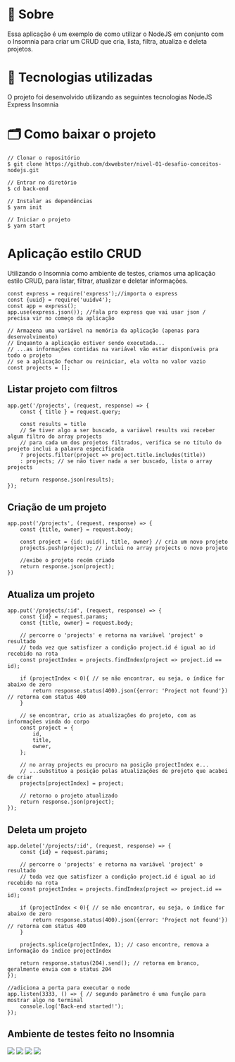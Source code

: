 # 🔖  Sobre
Essa aplicação é um exemplo de como utilizar o NodeJS em conjunto com o Insomnia para criar um CRUD que cria, lista, filtra, atualiza e deleta projetos.

#  🚀 Tecnologias utilizadas
O projeto foi desenvolvido utilizando as seguintes tecnologias
NodeJS
Express
Insomnia

# 🗂 Como baixar o projeto
```
// Clonar o repositório
$ git clone https://github.com/dxwebster/nivel-01-desafio-conceitos-nodejs.git

// Entrar no diretório
$ cd back-end

// Instalar as dependências
$ yarn init

// Iniciar o projeto
$ yarn start
```
    

# Aplicação estilo CRUD

Utilizando o Insomnia como ambiente de testes, criamos uma aplicação estilo CRUD, para listar, filtrar, atualizar e deletar informações.

```tsx
const express = require('express');//importa o express
const {uuid} = require('uuidv4');
const app = express(); 
app.use(express.json()); //fala pro express que vai usar json / precisa vir no começo da aplicação

// Armazena uma variável na memória da aplicação (apenas para desenvolvimento)
// Enquanto a aplicação estiver sendo executada...
// ...as informações contidas na variável vão estar disponíveis pra todo o projeto
// se a aplicação fechar ou reiniciar, ela volta no valor vazio
const projects = [];
```

## Listar projeto com filtros

```tsx
app.get('/projects', (request, response) => {
    const { title } = request.query;

    const results = title
    // Se tiver algo a ser buscado, a variável results vai receber algum filtro do array projects
    // para cada um dos projetos filtrados, verifica se no título do projeto inclui a palavra especificada
    ? projects.filter(project => project.title.includes(title)) 
    : projects; // se não tiver nada a ser buscado, lista o array projects
    
    return response.json(results);
});
```

## Criação de um projeto 

```tsx
app.post('/projects', (request, response) => {
    const {title, owner} = request.body;
    
    const project = {id: uuid(), title, owner} // cria um novo projeto
    projects.push(project); // inclui no array projects o novo projeto

    //exibe o projeto recém criado
    return response.json(project); 
})
```


## Atualiza um projeto 


```tsx
app.put('/projects/:id', (request, response) => {
    const {id} = request.params;
    const {title, owner} = request.body;
    
    // percorre o 'projects' e retorna na variável 'project' o resultado
    // toda vez que satisfizer a condição project.id é igual ao id recebido na rota
    const projectIndex = projects.findIndex(project => project.id == id); 
   
    if (projectIndex < 0){ // se não encontrar, ou seja, o índice for abaixo de zero
        return response.status(400).json({error: 'Project not found'}) // retorna com status 400
    }
    
    // se encontrar, crio as atualizações do projeto, com as informações vinda do corpo
    const project = { 
        id,
        title,
        owner,
    };

    // no array projects eu procuro na posição projectIndex e...
    // ...substituo a posição pelas atualizações de projeto que acabei de criar
    projects[projectIndex] = project;
    
    // retorno o projeto atualizado
    return response.json(project); 
});
```

## Deleta um projeto 


```tsx
app.delete('/projects/:id', (request, response) => {
    const {id} = request.params;
    
    // percorre o 'projects' e retorna na variável 'project' o resultado
    // toda vez que satisfizer a condição project.id é igual ao id recebido na rota
    const projectIndex = projects.findIndex(project => project.id == id); 
   
    if (projectIndex < 0){ // se não encontrar, ou seja, o índice for abaixo de zero
        return response.status(400).json({error: 'Project not found'}) // retorna com status 400
    }

    projects.splice(projectIndex, 1); // caso encontre, remova a informação do índice projectIndex

    return response.status(204).send(); // retorna em branco, geralmente envia com o status 204
});

//adiciona a porta para executar o node 
app.listen(3333, () => { // segundo parâmetro é uma função para mostrar algo no terminal
    console.log('Back-end started!');
});
```
## Ambiente de testes feito no Insomnia

<img src="https://ik.imagekit.io/dxwebster/Untitled_4BH-4e4_yB.png"/>

<img src="https://ik.imagekit.io/dxwebster/Untitled__2__6VfmNg0GZ.png"/>

<img src="https://ik.imagekit.io/dxwebster/Untitled__3__hTuakvkyur.png"/>

<img src="https://ik.imagekit.io/dxwebster/Untitled__1__W3v46apHx.png"/>



